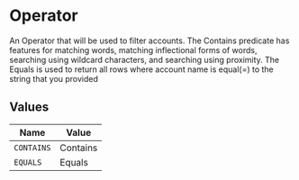 # Operator

An Operator that will be used to filter accounts. The Contains predicate has features for matching words, matching inflectional forms of words, searching using wildcard characters, and searching using proximity. The Equals is used to return all rows where account name is equal(=) to the string that you provided


## Values

| Name       | Value      |
| ---------- | ---------- |
| `CONTAINS` | Contains   |
| `EQUALS`   | Equals     |